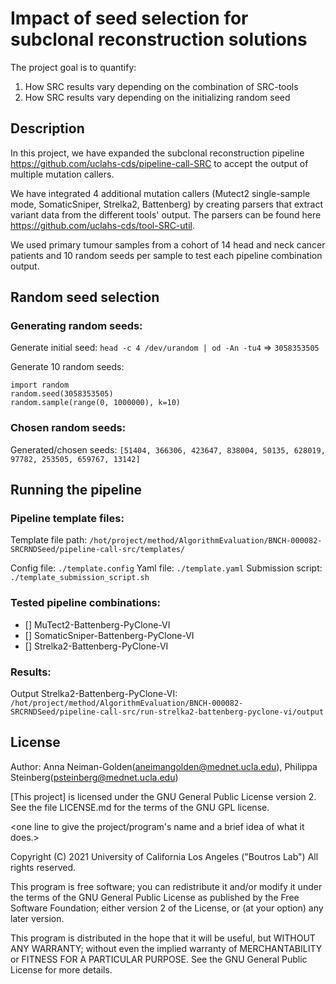 # Impact of seed selection for subclonal reconstruction solutions

The project goal is to quantify: 
1. How SRC results vary depending on the combination of SRC-tools
2. How SRC results vary depending on the initializing random seed

## Description

In this project, we have expanded the subclonal reconstruction pipeline https://github.com/uclahs-cds/pipeline-call-SRC to accept the output of multiple mutation callers.

We have integrated 4 additional mutation callers (Mutect2 single-sample mode, SomaticSniper, Strelka2, Battenberg) by creating parsers that extract variant data from the different tools' output. The parsers can be found here https://github.com/uclahs-cds/tool-SRC-util. 

We used primary tumour samples from a cohort of 14 head and neck cancer patients and 10 random seeds per sample to test each pipeline combination output.

## Random seed selection

### Generating random seeds:

Generate initial seed:
`head -c 4 /dev/urandom | od -An -tu4` => `3058353505`

Generate 10 random seeds:

```
import random
random.seed(3058353505)
random.sample(range(0, 1000000), k=10)
```

### Chosen random seeds:

Generated/chosen seeds:
`[51404, 366306, 423647, 838004, 50135, 628019, 97782, 253505, 659767, 13142]`

## Running the pipeline

### Pipeline template files:

Template file path: `/hot/project/method/AlgorithmEvaluation/BNCH-000082-SRCRNDSeed/pipeline-call-src/templates/`

Config file: `./template.config`
Yaml file: `./template.yaml`
Submission script: `./template_submission_script.sh`

### Tested pipeline combinations:

- [] MuTect2-Battenberg-PyClone-VI
- [] SomaticSniper-Battenberg-PyClone-VI
- [] Strelka2-Battenberg-PyClone-VI

### Results:

Output Strelka2-Battenberg-PyClone-VI: `/hot/project/method/AlgorithmEvaluation/BNCH-000082-SRCRNDSeed/pipeline-call-src/run-strelka2-battenberg-pyclone-vi/output`

## License

Author: Anna Neiman-Golden(aneimangolden@mednet.ucla.edu), Philippa Steinberg(psteinberg@mednet.ucla.edu)

[This project] is licensed under the GNU General Public License version 2. See the file LICENSE.md for the terms of the GNU GPL license.

<one line to give the project/program's name and a brief idea of what it does.>

Copyright (C) 2021 University of California Los Angeles ("Boutros Lab") All rights reserved.

This program is free software; you can redistribute it and/or modify it under the terms of the GNU General Public License as published by the Free Software Foundation; either version 2 of the License, or (at your option) any later version.

This program is distributed in the hope that it will be useful, but WITHOUT ANY WARRANTY; without even the implied warranty of MERCHANTABILITY or FITNESS FOR A PARTICULAR PURPOSE. See the GNU General Public License for more details.
